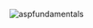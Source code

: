 ![aspfundamentals](https://github.com/user-attachments/assets/8c481753-4b66-4636-a7b3-12bf962b055f)
